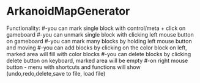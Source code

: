 # ArkanoidMapGenerator
Functionality:
#-you can mark single block with control/meta + click on gameboard
#-you can unmark single block with clicking left mouse button on gameboard
#-you can mark many blocks by holding left mouse button and moving
#-you can add blocks by clicking on the color block on left, marked area will fill with color blocks
#-you can delete blocks by clicking delete button on keyboard, marked area will be empty
#-on right mouse button - menu with shortcuts and functions will show (undo,redo,delete,save to file, load file)
